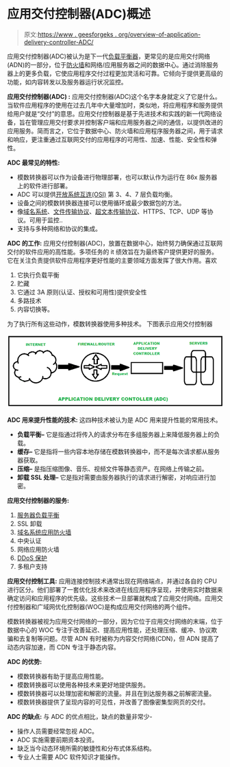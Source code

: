 # 应用交付控制器(ADC)概述

> 原文:[https://www . geesforgeks . org/overview-of-application-delivery-controller-ADC/](https://www.geeksforgeeks.org/overview-of-application-delivery-controller-adc/)

应用交付控制器(ADC)被认为是下一代[负载平衡器](https://www.geeksforgeeks.org/load-balancer-system-design-interview-question/)，更常见的是应用交付网络(ADN)的一部分，位于[防火墙](https://www.geeksforgeeks.org/introduction-of-firewall-in-computer-network/)和网络/应用服务器之间的数据中心。通过消除服务器上的更多负载，它使应用程序交付过程更加灵活和可靠。它倾向于提供更高级的功能，如内容转发以及服务器运行状况监控。

**应用交付控制器(ADC) :**
应用交付控制器(ADC)这个名字本身就定义了它是什么。当软件应用程序的使用在过去几年中大量增加时，类似地，将应用程序和服务提供给用户就是“交付”的意思。应用交付控制器是基于先进技术和实践的新一代网络设备，旨在管理应用交付要求并控制客户端和应用服务器之间的通信，以提供改进的应用服务。简而言之，它位于数据中心、防火墙和应用程序服务器之间，用于请求和响应，更注重通过互联网交付的应用程序的可用性、加速、性能、安全性和弹性。

**ADC 最常见的特性:**

*   模数转换器可以作为设备进行物理部署，也可以默认作为运行在 86x 服务器上的软件进行部署。
*   ADC 可以提供[开放系统互连(OSI)](https://www.geeksforgeeks.org/layers-of-osi-model/) 第 3、4、7 层负载均衡。
*   设备之间的模数转换器连接可以使用循环或最少数据包的方法。
*   像[域名系统](https://www.geeksforgeeks.org/domain-name-system-dns-in-application-layer/)、[文件传输协议](https://www.geeksforgeeks.org/file-transfer-protocol-ftp-in-application-layer/)、[超文本传输协议](https://www.geeksforgeeks.org/http-full-form/)、HTTPS、TCP、UDP 等协议。可用于监控..
*   支持与多种网络和协议的集成。

**ADC 的工作:**
应用交付控制器(ADC)，放置在数据中心，始终努力确保通过互联网交付的软件应用的高性能。多项任务的 it 绩效旨在为最终客户提供更好的服务。它在关注负责提供软件应用程序更好性能的主要领域方面发挥了很大作用。喜欢

1.  它执行负载平衡
2.  贮藏
3.  它通过 3A 原则(认证、授权和可用性)提供安全性
4.  多路技术
5.  内容切换等。

为了执行所有这些动作，模数转换器使用多种技术。
下图表示应用交付控制器

![](img/86c2aff3debc93cb28608ba1d720bda3.png)

**ADC 用来提升性能的技术:**
这四种技术被认为是 ADC 用来提升性能的常用技术。

*   **负载平衡–**
    它是指通过将传入的请求分布在多组服务器上来降低服务器上的负载。
*   **缓存–**
    它是指将一些内容本地存储在模数转换器中，而不是每次请求都从服务器获取。
*   **压缩–**
    是指压缩图像、音乐、视频文件等静态资产。在网络上传输之前。
*   **卸载 SSL 处理–**
    它是指对需要由服务器执行的请求进行解密，对响应进行加密。

**应用交付控制器的服务:**

1.  [服务器负载平衡](https://www.geeksforgeeks.org/load-balancing-on-servers-random-algorithm/)
2.  SSL 卸载
3.  [域名系统应用防火墙](https://www.geeksforgeeks.org/domain-name-system-dns-in-application-layer/)
4.  中央认证
5.  网络应用防火墙
6.  [DDoS 保护](https://www.geeksforgeeks.org/denial-of-service-ddos-attack/)
7.  多租户支持

**应用交付控制工具:**
应用连接控制技术通常出现在网络端点，并通过各自的 CPU 进行区分。他们部署了一套优化技术来改进在线应用程序呈现，并使用实时数据来确定访问和应用程序的优先级。这些技术一旦部署就构成了应用交付网络。应用交付控制器和广域网优化控制器(WOC)是构成应用交付网络的两个组件。

模数转换器被视为应用交付网络的一部分，因为它位于应用交付网络的末端，位于数据中心的 WOC 专注于改善延迟、提高应用性能，还处理压缩、缓冲、协议欺骗和去复制等问题。尽管 ADN 有时被称为内容交付网络(CDN)，但 ADN 提高了动态内容加速，而 CDN 专注于静态内容。

**ADC 的优势:**

*   模数转换器有助于提高应用性能。
*   模数转换器可以使用各种技术来更好地提供服务。
*   模数转换器可以处理加密和解密的流量。并且在到达服务器之前解密流量。
*   模数转换器提供了呈现内容的可见性，并改善了图像密集型网页的交付。

**ADC 的缺点:**
与 ADC 的优点相比，缺点的数量非常少-

*   操作人员需要经常忽视 ADC。
*   ADC 实施需要前期资本投资。
*   缺乏当今动态环境所需的敏捷性和分布式体系结构。
*   专业人士需要 ADC 软件知识才能操作。